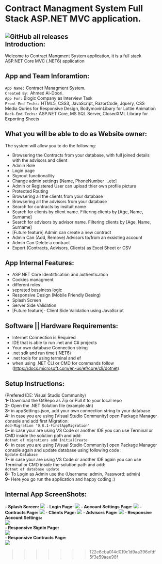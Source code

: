 Contract Managment System Full Stack ASP.NET MVC application.
=======
![GitHub all releases](https://img.shields.io/github/downloads/ahmed7am1d/ContractManagmentSystem/total?logo=GitHub&style=flat-square)<br> 
Introduction:
------
Welcome to Contract Mangment System application, it is a full stack ASP.NET Core MVC (.NET6) application

App and Team Inforamtion:
------
`App Name:` Contract Managment System.<br>
`Created By:` Ahmed Al-Doori.<br>
`App For:` Blogic Company as Interview Task<br>
`Front-End Techs:` HTML5, CSS3, JavaScript, RazorCode, Jquery, CSS Media Quries for Responsive Design, BodymovinLibary for Lottie Animation <br>
`Back-End Techs:` ASP.NET Core, MS SQL Server, ClosedXML Library for Exporting Sheets<br>

What you will be able to do as Website owner:
--------
The system will allow you to do the following:
 - Browsering the Contracts from your database, with full joined details with the advisors and client
 - Admin Role
 - Login page 
 - Signout functionallity
 - Change admin settings [Name, PhoneNumber ...etc]
 - Admin or Registered User can upload thier own profile picture 
 - Protected Routing
 - Browsering all the clients from your database 
 - Browsering all the advisors from your database 
 - Search for contracts by insituit name 
 - Search for clients by client name. Filtering clients by [Age, Name, Surname] 
 - Search for advisors by advisor name. Filtering clients by [Age, Name, Surname] 
 - [Future feature] Admin can create a new contract
 - Admin Can (Add, Remove) Advisors to/from an exsisting account 
 - Admin Can Delete a contract
 - Export (Contracts, Advisors, Clients) as Excel Sheet or CSV
 
 App Internal Features:
 --------
 - ASP.NET Core Identitfication and authentication
 - Cookies managment
 - different roles 
 - seprated bussiness logic 
 - Responsive Design (Mobile Friendly Desing) 
 - Splash Screen 
 - Server Side Validation 
 - [Future feature]- Client Side Validation using JavaScript
 
 Software || Hardware Requirements:
 -----------
 - Internet Connection is Required
 - IDE that is able to run .net and C# projects
 - Your own database Connection string 
 - .net sdk and run time (.NET6)
 - .net tools for using terminal and ef
 - when using .NET CLI or CMD for commands follow (https://docs.microsoft.com/en-us/ef/core/cli/dotnet)
 
 Setup Instructions:
 ------------
 (Prefered IDE: Visual Studio Community)<br>
 <strong>1-</strong> Download the GitRepo as Zip or Pull it to your local repo<br>
 <strong>2-</strong> Open the .NET Solution file (example.sln)<br>
 <strong>3-</strong> in appSettings.json, add your own connection string to your database<br>
 <strong>4-</strong> in case you are using [Visual Studio Community] open Package Manager console and add first Migration: <br> 
 `Add-Migration "0.0.1-FirstAppMigration"`<br>
 <strong>5-</strong> in case your are using VS Code or another IDE you can use Terminal or CMD inside the solution path and add:<br>
`dotnet ef migrations add InitialCreate`<br>
 <strong>6-</strong> in case you are using [Visual Studio Community] open Package Manager console again and update database using following code : <br> 
 `Update-Database`<br>
 <strong>7-</strong> in case your are using VS Code or another IDE again you can use Terminal or CMD inside the solution path and add:<br>
`dotnet ef database update`<br>
 <strong>8-</strong> To Login as Admin use the (Username: admin, Password: admin)<br>
 <strong>9-</strong> Here you go run the application and happy coding :)<br>

Internal App ScreenShots:
-----------
 **- Splash Screen:**
<img src="AppScreenShots/SplashScreen.PNG"></img>
 **- Login Page:**
<img src="AppScreenShots/SignInPage.PNG"></img>
 **- Account Settings Page:**
<img src="AppScreenShots/AccountSettings.PNG"></img>
 **- Contracts Page:**
<img src="AppScreenShots/ContractPage.PNG"></img>
 **- Clients Page:**
<img src="AppScreenShots/ClientPage.PNG"></img>
 **- Advisors Page:**
<img src="AppScreenShots/AdvisorsPage.PNG"></img>
 **- Responsive Account Settings:**<br>
<img src="AppScreenShots/ResponsiveAccountSettings.png"></img><br>
 **- Responsive SignIn Page:**<br>
<img src="AppScreenShots/ResponsiveSignInView.png"></img><br>
**- Responsive Contracts Page:**<br>
<img src="AppScreenShots/ResponsiveContractsView.png"></img><br>
>>>>>>> 122e6cba014d019c1d9aa396efdf5f3e59aee96f
